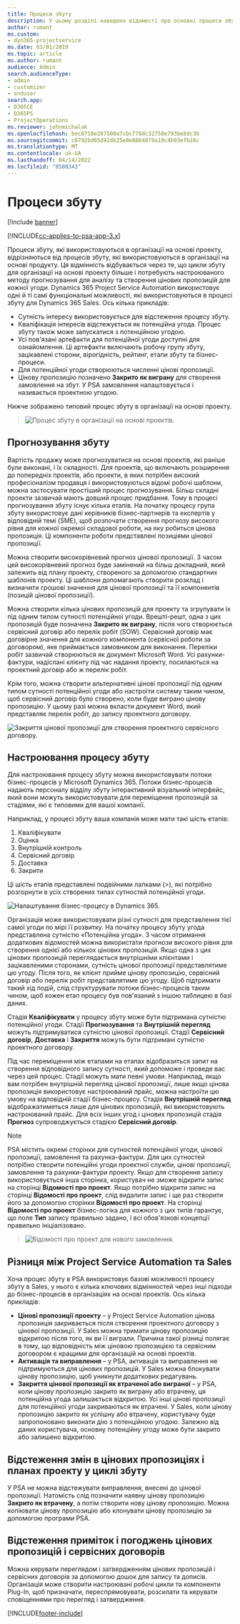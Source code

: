 ```yaml
---
title: Процеси збуту
description: У цьому розділі наведено відомості про основні процеси збуту.
author: rumant
ms.custom:
- dyn365-projectservice
ms.date: 03/01/2019
ms.topic: article
ms.author: rumant
audience: Admin
search.audienceType:
- admin
- customizer
- enduser
search.app:
- D365CE
- D365PS
- ProjectOperations
ms.reviewer: johnmichalak
ms.openlocfilehash: bec8718e287500a7cbc778dc32758e793be8dc3b
ms.sourcegitcommit: c0792bd65d92db25e0e8864879a19c4b93efb10c
ms.translationtype: MT
ms.contentlocale: uk-UA
ms.lasthandoff: 04/14/2022
ms.locfileid: "8580343"
---
```

# <a name="sales-processes"></a>Процеси збуту

[!include [banner](../includes/psa-now-project-operations.md)]

[!INCLUDE[cc-applies-to-psa-app-3.x](../includes/cc-applies-to-psa-app-3x.md)]

Процеси збуту, які використовуються в організації на основі проекту, відрізняються від процесів збуту, які використовуються в організації на основі продукту. Ця відмінність відбувається через те, що цикли збуту для організації на основі проекту більше і потребують настроюваного методу прогнозування для аналізу та створення цінових пропозицій для кожної угоди. Dynamics 365 Project Service Automation використовує одні й ті самі функціональні можливості, які використовуються в процесі збуту для Dynamics 365 Sales. Ось кілька прикладів:

- Сутність інтересу використовується для відстеження процесу збуту.
- Кваліфікація інтересів відстежується як потенційна угода. Процес збуту також може запускатися з потенційною угодою.
- Усі пов'язані артефакти для потенційної угоди доступні для ознайомлення. Ці артефакти включають робочу групу збуту, зацікавлені сторони, вірогідність, рейтинг, етапи збуту та бізнес-процеси.
- Для потенційної угоди створюються численні цінові пропозиції.
- Цінову пропозицію позначено **Закрито як виграну** для створення замовлення на збут. У PSA замовлення налаштовується і називається проектною угодою.

Нижче зображено типовий процес збуту в організації на основі проекту.

> ![Процес збуту в організації на основі проектів.](media/basic-guide-1.png)

## <a name="estimating-a-sale"></a>Прогнозування збуту
Вартість продажу може прогнозуватися на основі проектів, які раніше були виконані, і їх складності. Для проектів, що включають розширення до попередніх проектів, або проекти, в яких потрібен високий професіоналізм продавця і використовуються відомі робочі шаблони, можна застосувати простіший процес прогнозування. Більш складні проекти зазвичай мають довший процес придбання. Тому в процесі прогнозування збуту існує кілька етапів. На початку процесу група збуту використовує дані керівників бізнес-партнерів та експертів у відповідній темі (SME), щоб розпочати створення прогнозу високого рівня для кожної окремої складової роботи, на яку робиться цінова пропозиція. Ці компоненти роботи представлені позиціями цінової пропозиції. 

Можна створити високорівневий прогноз цінової пропозиції. З часом цей високорівневий прогноз буде замінений на більш докладний, який залежить від плану проекту, створеного за допомогою стандартних шаблонів проекту. Ці шаблони допомагають створити розклад і визначити грошові значення для цінової пропозиції та її компонентів (позицій цінової пропозиції). 

Можна створити кілька цінових пропозицій для проекту та згрупувати їх під одним типом сутності потенційної угоди. Врешті-решт, одна з цих пропозицій буде позначена **Закрито як виграну**, після чого створюється сервісний договір або перелік робіт (SOW). Сервісний договір має договірне значення для кожного компонента (сервісної роботи за договором), яке приймається замовником для виконання. Переліки робіт зазвичай створюються як документ Microsoft Word. Усі рахунки-фактури, надіслані клієнту під час надання проекту, посилаються на проектний договір або ж перелік робіт.

Крім того, можна створити альтернативні цінові пропозиції під одним типом сутності потенційної угоди або настроїти систему таким чином, щоб сервісний договір було створено, коли буде виграно цінову пропозицію. У цьому разі можна вкласти документ Word, який представляє перелік робіт, до запису проектного договору.

![Закриття цінової пропозиції для створення проектного сервісного договору.](media/basic-guide-2.png)

## <a name="configuring-the-sales-process"></a>Настроювання процесу збуту
Для настроювання процесу збуту можна використовувати потоки бізнес-процесів у Microsoft Dynamics 365. Потоки бізнес-процесів надають персоналу відділу збуту інтерактивний візуальний інтерфейс, який вони можуть використовувати для переміщення пропозицій за стадіями, які є типовими для вашої компанії.

Наприклад, у процесі збуту ваша компанія може мати такі шість етапів:

1. Кваліфікувати
2. Оцінка
3. Внутрішній контроль
4. Сервісний договір
5. Доставка
6. Закрити

Ці шість етапів представлені подвійними лапками (\>), які потрібно розгорнути в усіх створених типах сутностей потенційної угоди.

![Налаштування бізнес-процесу в Dynamics 365.](media/basic-guide-3.png)
 
Організація може використовувати різні сутності для представлення тієї самої угоди по мірі її розвитку. На початку процесу збуту угода представлена сутністю «Потенційна угода». З часом отримання додаткових відомостей можна використати прогнози високого рівня для створення однієї або кількох цінових пропозицій. Якщо одна з цих цінових пропозицій переглядається внутрішніми клієнтами і зацікавленими сторонами, сутність цінової пропозиції представлятиме цю угоду. Після того, як клієнт прийме цінову пропозицію, сервісний договір або перелік робіт представлятиме цю угоду. Щоб підтримати такий хід подій, слід структурувати потоки бізнес-процесів таким чином, щоб кожен етап процесу був пов'язаний з іншою таблицею в базі даних.

Стадія **Кваліфікувати** у процесу збуту може бути підтримана сутністю потенційної угоди. Стадії **Прогнозування** та **Внутрішній перегляд** можуть підтримуватися сутністю цінової пропозиції. Стадії **Сервісний договір**, **Доставка** і **Закриття** можуть бути підтримані сутністю проектного договору.

Під час переміщення між етапами на етапах відобразиться запит на створення відповідного запису сутності, який допоможе і проведе вас через цей процес. Стадії можуть мати певні умови. Наприклад, якщо вам потрібен внутрішній перегляд цінової пропозиції, лише якщо цінова пропозиція використовує настроюваний прайс, можна настроїти цю умову на відповідній стадії бізнес-процесу. Стадія **Внутрішній перегляд** відображатиметься лише для цінових пропозицій, які використовують настроюваний прайс. Для всіх інших угод і цінових пропозицій стадія **Прогноз** супроводжується стадією **Сервісний договір**.

> [!NOTE]
> PSA містить окремі сторінки для сутностей потенційної угоди, цінової пропозиції, замовлення та рахунка-фактури. Для цих сутностей потрібно створити потенційні угоди проектної служби, цінові пропозиції, замовлення та рахунки-фактури проекту. Якщо для створення запису використовується інша сторінка, користувач не зможе відкрити запис на сторінці **Відомості про проект**. Якщо потрібно відкрити запис на сторінці **Відомості про проект**, слід видалити запис і ще раз створити його за допомогою сторінки **Відомості про проект**. На сторінці **Відомості про проект** бізнес-логіка для кожного з цих типів гарантує, що поле **Тип** запису правильно задано, і всі обов'язкові концепції правильно ініціалізовано.

> ![Відомості про проект для нового замовлення.](media/basic-guide-4.png)
 
## <a name="differences-between-project-service-automation-and-sales"></a>Різниця між Project Service Automation та Sales
Хоча процес збуту в PSA використовує базові можливості процесу збуту в Sales, у нього є кілька ключових відмінностей через інші підходи до бізнес-процесів в організаціях на основі проектів. Ось кілька прикладів:

- **Цінові пропозиції проекту** – у Project Service Automation цінова пропозиція закривається після створення проектного договору з цінової пропозиції. У Sales можна тримати цінову пропозицію відкритою після того, як ви її виграли. Причина такої різниці полягає в тому, що відповідність між ціновою пропозицією та сервісним договором є кращими для організацій на основі проектів. 
- **Активація та виправлення** – у PSA, активація та виправлення не підтримуються для цінових пропозицій. У Sales можна блокувати цінову пропозицію, щоб уникнути додаткових редагувань.
- **Закриття цінової пропозиції як втраченої або виграної** – у PSA, коли цінову пропозицію закрито як виграну або втрачену, ця потенційна угода залишається відкритою. Усі інші цінові пропозиції для потенційної угоди закриваються як втрачені. У Sales, коли цінову пропозицію закрито як успішну або втрачену, користувачу буде запропоновано виконати дію з потенційною угодою. Залежно від даних користувача, основну потенційну угоду може бути закрито або залишено відкритою.

## <a name="tracking-revisions-to-quotes-and-project-plans-in-the-sales-cycle"></a>Відстеження змін в цінових пропозиціях і планах проекту у циклі збуту
У PSA не можна відстежувати виправлення, внесені до цінової пропозиції. Натомість слід позначити наявну цінову пропозицію **Закрито як втрачену**, а потім створити нову цінову пропозицію. Можна копіювати цінову пропозицію або клонувати цінову пропозицію за допомогою програми PSA.

## <a name="tracking-comments-and-approvals-of-quotes-and-project-contracts"></a>Відстеження приміток і погоджень цінових пропозицій і сервісних договорів
Можна керувати переглядом і затвердженням цінових пропозицій і сервісних договорів за допомогою дошок для запису та дописів. Організація може створити настроювані робочі цикли та компоненти Plug-In, щоб призначати, переспрямовувати, розсилати та керувати сповіщеннями про перегляд і затвердження.


[!INCLUDE[footer-include](../includes/footer-banner.md)]
